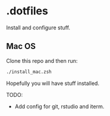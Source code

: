 # .dotfiles

Install and configure stuff.

## Mac OS

Clone this repo and then run:

``` zsh
./install_mac.zsh
```

Hopefully you will have stuff installed.

TODO:

- Add config for git, rstudio and iterm.

